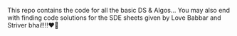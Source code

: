 This repo contains the code for all the basic DS & Algos... You may also end with finding code solutions for the SDE sheets given by Love Babbar and Striver bhai!!!!❤🙌
